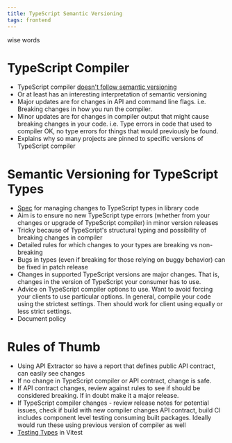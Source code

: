 ```yaml
---
title: TypeScript Semantic Versioning
tags: frontend
---
```


wise words

# TypeScript Compiler

* TypeScript compiler [doesn't follow semantic versioning](https://www.learningtypescript.com/articles/why-typescript-doesnt-follow-strict-semantic-versioning)
* Or at least has an interesting interpretation of semantic versioning
* Major updates are for changes in API and command line flags. i.e. Breaking changes in how you run the compiler.
* Minor updates are for changes in compiler output that might cause breaking changes in your code. i.e. Type errors in code that used to compiler OK, no type errors for things that would previously be found.
* Explains why so many projects are pinned to specific versions of TypeScript compiler

# Semantic Versioning for TypeScript Types

* [Spec](https://www.semver-ts.org/index.html) for managing changes to TypeScript types in library code
* Aim is to ensure no new TypeScript type errors (whether from your changes or upgrade of TypeScript compiler) in minor version releases
* Tricky because of TypeScript's structural typing and possibility of breaking changes in compiler
* Detailed rules for which changes to your types are breaking vs non-breaking
* Bugs in types (even if breaking for those relying on buggy behavior) can be fixed in patch release
* Changes in supported TypeScript versions are major changes. That is, changes in the version of TypeScript your consumer has to use.
* Advice on TypeScript compiler options to use. Want to avoid forcing your clients to use particular options. In general, compile your code using the strictest settings. Then should work for client using equally or less strict settings.
* Document policy

#  Rules of Thumb

* Using API Extractor so have a report that defines public API contract, can easily see changes
* If no change in TypeScript compiler or API contract, change is safe.
* If API contract changes, review against rules to see if should be considered breaking. If in doubt make it a major release.
* If TypeScript compiler changes - review release notes for potential issues, check if build with new compiler changes API contract, build CI includes component level testing consuming built packages. Ideally would run these using previous version of compiler as well
* [Testing Types](https://vitest.dev/guide/testing-types.html) in Vitest

